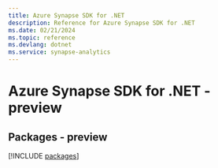 ```yaml
---
title: Azure Synapse SDK for .NET
description: Reference for Azure Synapse SDK for .NET
ms.date: 02/21/2024
ms.topic: reference
ms.devlang: dotnet
ms.service: synapse-analytics
---
```

# Azure Synapse SDK for .NET - preview
## Packages - preview
[!INCLUDE [packages](synapse-index.md)]